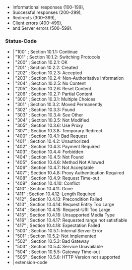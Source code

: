 - Informational responses (100–199),
- Successful responses (200–299),
- Redirects (300–399),
- Client errors (400–499),
- and Server errors (500–599).

### Status-Code   
- |  "100"  ; Section 10.1.1: Continue
- | "101"  ; Section 10.1.2: Switching Protocols
- | "200"  ; Section 10.2.1: OK
- | "201"  ; Section 10.2.2: Created
- | "202"  ; Section 10.2.3: Accepted
- | "203"  ; Section 10.2.4: Non-Authoritative Information
- | "204"  ; Section 10.2.5: No Content
- | "205"  ; Section 10.2.6: Reset Content
- | "206"  ; Section 10.2.7: Partial Content
- | "300"  ; Section 10.3.1: Multiple Choices
- | "301"  ; Section 10.3.2: Moved Permanently
- | "302"  ; Section 10.3.3: Found
- | "303"  ; Section 10.3.4: See Other
- | "304"  ; Section 10.3.5: Not Modified
- | "305"  ; Section 10.3.6: Use Proxy
- | "307"  ; Section 10.3.8: Temporary Redirect
- | "400"  ; Section 10.4.1: Bad Request
- | "401"  ; Section 10.4.2: Unauthorized
- | "402"  ; Section 10.4.3: Payment Required
- | "403"  ; Section 10.4.4: Forbidden
- | "404"  ; Section 10.4.5: Not Found
- | "405"  ; Section 10.4.6: Method Not Allowed
- | "406"  ; Section 10.4.7: Not Acceptable
- | "407"  ; Section 10.4.8: Proxy Authentication Required
- | "408"  ; Section 10.4.9: Request Time-out
- | "409"  ; Section 10.4.10: Conflict
- | "410"  ; Section 10.4.11: Gone
- | "411"  ; Section 10.4.12: Length Required
- | "412"  ; Section 10.4.13: Precondition Failed
- | "413"  ; Section 10.4.14: Request Entity Too Large
- | "414"  ; Section 10.4.15: Request-URI Too Large
- | "415"  ; Section 10.4.16: Unsupported Media Type
- | "416"  ; Section 10.4.17: Requested range not satisfiable
- | "417"  ; Section 10.4.18: Expectation Failed
- | "500"  ; Section 10.5.1: Internal Server Error
- | "501"  ; Section 10.5.2: Not Implemented
- | "502"  ; Section 10.5.3: Bad Gateway
- | "503"  ; Section 10.5.4: Service Unavailable
- | "504"  ; Section 10.5.5: Gateway Time-out
- | "505"  ; Section 10.5.6: HTTP Version not supported
- | extension-code
